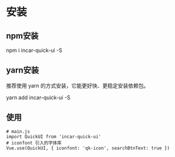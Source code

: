 # 安装

## npm安装

npm i incar-quick-ui -S

## yarn安装

推荐使用 yarn 的方式安装，它能更好快、更稳定安装依赖包。

yarn add incar-quick-ui -S

## 使用

```shell
# main.js
import QuickUI from 'incar-quick-ui'
# iconfont 引入的字体库
Vue.use(QuickUI, { iconfont: 'qk-icon', searchBtnText: true })
```